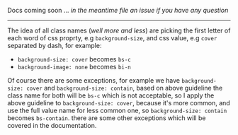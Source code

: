 Docs coming soon ... _in the meantime file an issue if you have any question_

---

The idea of all class names (_well more and less_) are picking the first letter of each word of css proprty, e.g `background-size`, and css value, e.g `cover` separated by dash, for example:
- `background-size: cover` becomes `bs-c`
- `background-image: none` becomes `bi-n`

Of course there are some exceptions, for example we have `background-size: cover` and `background-size: contain`, based on above guideline the class name for both will be `bs-c` which is not acceptable, so I apply the above guideline to `background-size: cover`, because it's more common, and use the full value name for less common one, so `background-size: contain` becomes `bs-contain`. there are some other exceptions which will be covered in the documentation.
